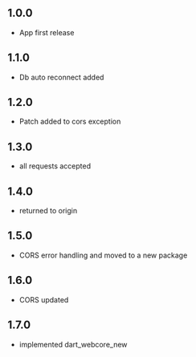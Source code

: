 ## 1.0.0

* App first release

## 1.1.0
* Db auto reconnect added

## 1.2.0
* Patch added to cors exception

## 1.3.0
* all requests accepted

## 1.4.0
* returned to origin

## 1.5.0
* CORS error handling and moved to a new package

## 1.6.0
* CORS updated

## 1.7.0
* implemented dart_webcore_new